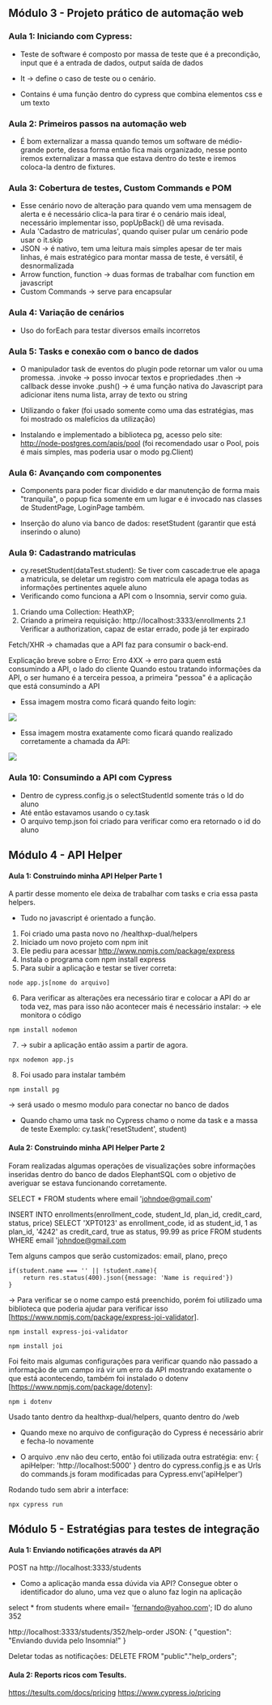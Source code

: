 ## Módulo 3 - Projeto prático de automação web
### Aula 1: Iniciando com Cypress: 
- Teste de software é composto por massa de teste que é a precondição, input que é a entrada de dados, output saída de dados 

- It -> define o caso de teste ou o cenário. 
- Contains é uma função dentro do cypress que combina elementos css e um texto

### Aula 2: Primeiros passos na automação web

- É bom externalizar a massa quando temos um software de médio-grande porte, dessa forma então fica mais organizado, nesse ponto iremos externalizar a massa que estava dentro do teste e iremos coloca-la dentro de fixtures.

### Aula 3: Cobertura de testes, Custom Commands e POM

- Esse cenário novo de alteração para quando vem uma mensagem de alerta e é necessário clica-la para tirar é o cenário mais ideal, necessário implementar isso, popUpBack() dê uma revisada.
- Aula 'Cadastro de matriculas', quando quiser pular um cenário pode usar o it.skip
- JSON -> é nativo, tem uma leitura mais simples apesar de ter mais linhas, é mais estratégico para montar massa de teste, é versátil, é desnormalizada
- Arrow function, function -> duas formas de trabalhar com function em javascript
- Custom Commands -> serve para encapsular 

### Aula 4: Variação de cenários
- Uso do forEach para testar diversos emails incorretos

### Aula 5: Tasks e conexão com o banco de dados 
- O manipulador task de eventos do plugin pode retornar um valor ou uma promessa.
.invoke -> posso invocar textos e propriedades
.then -> callback desse invoke
.push() -> é uma função nativa do Javascript para adicionar itens numa lista, array de texto ou string

- Utilizando o faker (foi usado somente como uma das estratégias, mas foi mostrado os malefícios da utilização)
- Instalando e implementado a biblioteca pg, acesso pelo site: http://node-postgres.com/apis/pool (foi recomendado usar o Pool, pois é mais simples, mas poderia usar o modo pg.Client)

### Aula 6: Avançando com componentes

- Components para poder ficar dividido e dar manutenção de forma mais "tranquila", o popup fica somente em um lugar e é invocado nas classes de StudentPage, LoginPage também. 

- Inserção do aluno via banco de dados: resetStudent (garantir que está inserindo o aluno)

### Aula 9: Cadastrando matriculas
- cy.resetStudent(dataTest.student): Se tiver com cascade:true ele apaga a matricula, se deletar um registro com matricula ele apaga todas as informações pertinentes aquele aluno 
- Verificando como funciona a API com o Insomnia, servir como guia.
1. Criando uma Collection: HeathXP;
2. Criando a primeira requisição: http://localhost:3333/enrollments
2.1 Verificar a authorization, capaz de estar errado, pode já ter expirado

Fetch/XHR -> chamadas que a API faz para consumir o back-end. 

Explicação breve sobre o Erro: 
Erro 4XX -> erro para quem está consumindo a API, o lado do cliente
Quando estou tratando informações da API, o ser humano é a terceira pessoa, a primeira "pessoa" é a aplicação que está consumindo a API

* Essa imagem mostra como ficará quando feito login: 
<img src="../healthxp-dual/web/heath_session.png">

* Essa imagem mostra exatamente como ficará quando realizado corretamente a chamada da API: 
<img src="../healthxp-dual/web/insomnia_enrollments.png">

### Aula 10: Consumindo a API com Cypress
- Dentro de cypress.config.js o selectStudentId somente trás o Id do aluno
- Até então estavamos usando o cy.task
- O arquivo temp.json foi criado para verificar como era retornado o id do aluno 

## Módulo 4 - API Helper

#### Aula 1: Construindo minha API Helper Parte 1
A partir desse momento ele deixa de trabalhar com tasks e cria essa pasta helpers. 
- Tudo no javascript é orientado a função. 

1. Foi criado uma pasta novo no /healthxp-dual/helpers
2. Iniciado um novo projeto com npm init 
3. Ele pediu para acessar http://www.npmjs.com/package/express
4. Instala o programa com npm install express
5. Para subir a aplicação e testar se tiver correta: 
```
node app.js[nome do arquivo]
```
6. Para verificar as alterações era necessário tirar e colocar a API do ar toda vez, mas para isso não acontecer mais é necessário instalar: -> ele monitora o código
``` 
npm install nodemon
```

7. -> subir a aplicação então assim a partir de agora.
```
npx nodemon app.js
```

8. Foi usado para instalar também 
```
npm install pg
```
-> será usado o mesmo modulo para conectar no banco de dados

- Quando chamo uma task no Cypress chamo o nome da task e a massa de teste
Exemplo: cy.task('resetStudent', student)


#### Aula 2: Construindo minha API Helper Parte 2
Foram realizadas algumas operações de visualizações sobre informações inseridas dentro do banco de dados ElephantSQL com o objetivo de averiguar se estava funcionando corretamente. 

SELECT * FROM students where email 'johndoe@gmail.com'

INSERT INTO enrollments(enrollment_code, student_Id, plan_id, credit_card, status, price)
SELECT 
'XPT0123' as enrollment_code, 
id as student_id,
1 as plan_id, 
'4242' as credit_card,
true as status, 
99.99 as price
FROM students 
WHERE email 'johndoe@gmail.com

Tem alguns campos que serão customizados: email, plano, preço 

	if(student.name === '' || !student.name){
		return res.status(400).json({message: 'Name is required'})
	}
-> Para verificar se o nome campo está preenchido, porém foi utilizado uma biblioteca que poderia ajudar para verificar isso [https://www.npmjs.com/package/express-joi-validator].
```
npm install express-joi-validator
```

```
npm install joi
```

Foi feito mais algumas configurações para verificar quando não passado a informação de um campo irá vir um erro da API mostrando exatamente o que está acontecendo, também foi instalado o dotenv [https://www.npmjs.com/package/dotenv]:

```
npm i dotenv
```

Usado tanto dentro da healthxp-dual/helpers, quanto dentro do /web
- Quando mexe no arquivo de configuração do Cypress é necessário abrir e fecha-lo novamente

- O arquivo .env não deu certo, então foi utilizada outra estratégia: 
 env: {
      apiHelper: 'http://localhost:5000'
    }
dentro do cypress.config.js e as Urls do commands.js foram modificadas para Cypress.env('apiHelper')

Rodando tudo sem abrir a interface: 

```
npx cypress run
```

## Módulo 5 - Estratégias para testes de integração

#### Aula 1:  Enviando notificações através da API
POST na http://localhost:3333/students
- Como a aplicação manda essa dúvida via API? 
Consegue obter o identificador do aluno, uma vez que o aluno faz login na aplicação 

select * from students where email= 'fernando@yahoo.com';
ID do aluno 352

http://localhost:3333/students/352/help-order
JSON: {
	"question": "Enviando duvida pelo Insomnia!"
	}	

Deletar todas as notificações: 
DELETE FROM "public"."help_orders";

#### Aula 2: Reports ricos com Tesults.
https://tesults.com/docs/pricing
https://www.cypress.io/pricing